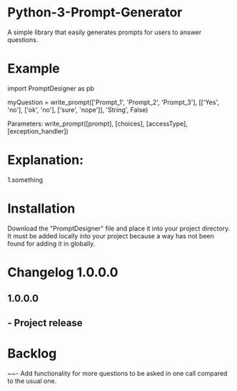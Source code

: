 <h1>Python-3-Prompt-Generator</h1>
    A simple library that easily generates prompts for users to answer questions.

# Example
import PromptDesigner as pb

myQuestion = write_prompt(['Prompt_1', 'Prompt_2', 'Prompt_3'], [['Yes', 'no'], ['ok', 'no'], ['sure', 'nope']], 'String', False)

Parameters: write_prompt([prompt], [choices], [accessType], [exception_handler])

# Explanation:
</h2>1.something</h2> 

# Installation
Download the "PromptDesigner" file and place it into your project directory. It must be added locally into your project because a way has not been found for adding it in globally.

# Changelog 1.0.0.0

<h2>1.0.0.0<h2>
  - Project release


# Backlog

~~- Add functionality for more questions to be asked in one call compared to the usual one.

